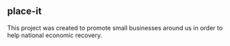 ## place-it
This project was created to promote small businesses around us in order to help national economic recovery.
